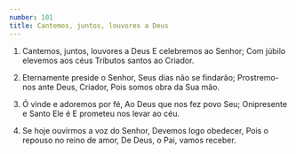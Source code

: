 ```yaml
---
number: 101
title: Cantemos, juntos, louvores a Deus
---
```


1. Cantemos, juntos, louvores a Deus
  E celebremos ao Senhor;
  Com júbilo elevemos aos céus
  Tributos santos ao Criador.

2. Eternamente preside o Senhor,
  Seus dias não se findarão;
  Prostremo-nos ante Deus, Criador,
  Pois somos obra da Sua mão.

3. Ó vinde e adoremos por fé,
  Ao Deus que nos fez povo Seu;
  Onipresente e Santo Ele é
  E prometeu nos levar ao céu.

4. Se hoje ouvirmos a voz do Senhor,
  Devemos logo obedecer,
  Pois o repouso no reino de amor,
  De Deus, o Pai, vamos receber.
